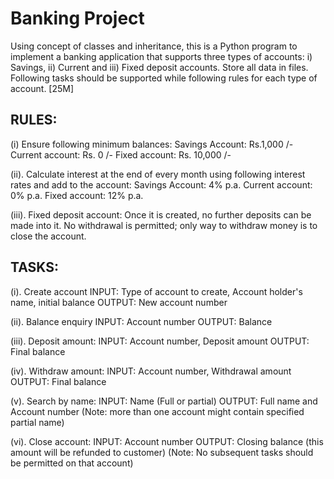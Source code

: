 # Banking Project
Using concept of classes and inheritance, this is a Python program to implement a banking application that supports three types of accounts: i) Savings, ii) Current and iii) Fixed deposit accounts. Store all data in files. Following tasks should be supported while following rules for each type of account. [25M]

## RULES:

(i) Ensure following minimum balances: 
Savings Account: Rs.1,000 /- 
Current account: Rs. 0 /- 
Fixed account: Rs. 10,000 /-

(ii). Calculate interest at the end of every month using following interest rates and add to the account: 
Savings Account: 4% p.a. 
Current account: 0% p.a. 
Fixed account: 12% p.a.

(iii). Fixed deposit account:
Once it is created, no further deposits can be made into it.
No withdrawal is permitted; only way to withdraw money is to close the account.

## TASKS:

(i). Create account 
INPUT: Type of account to create, Account holder's name, initial balance 
OUTPUT: New account number

(ii). Balance enquiry 
INPUT: Account number 
OUTPUT: Balance

(iii). Deposit amount: 
INPUT: Account number, Deposit amount 
OUTPUT: Final balance

(iv). Withdraw amount: 
INPUT: Account number, Withdrawal amount 
OUTPUT: Final balance

(v). Search by name: 
INPUT: Name (Full or partial) 
OUTPUT: Full name and Account number 
(Note: more than one account might contain specified partial name) 

(vi). Close account: 
INPUT: Account number 
OUTPUT: Closing balance
(this amount will be refunded to customer)
(Note: No subsequent tasks should be permitted on that account)
